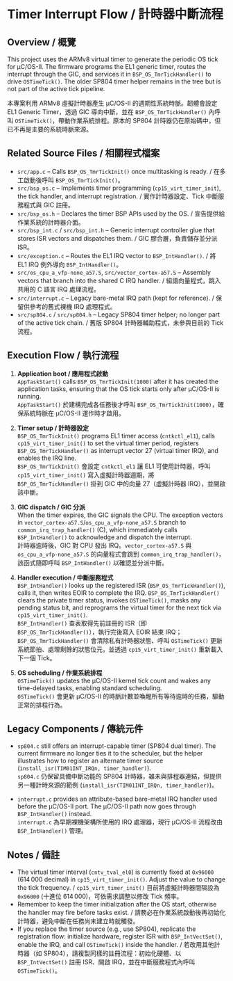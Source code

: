# Timer Interrupt Flow / 計時器中斷流程

## Overview / 概覽
This project uses the ARMv8 virtual timer to generate the periodic OS tick for µC/OS-II. The firmware programs the EL1 generic timer, routes the interrupt through the GIC, and services it in `BSP_OS_TmrTickHandler()` to drive `OSTimeTick()`. The older SP804 timer helper remains in the tree but is not part of the active tick pipeline.

本專案利用 ARMv8 虛擬計時器產生 µC/OS-II 的週期性系統時脈。韌體會設定 EL1 Generic Timer，透過 GIC 導向中斷，並在 `BSP_OS_TmrTickHandler()` 內呼叫 `OSTimeTick()`，帶動作業系統排程。原本的 SP804 計時器仍在原始碼中，但已不再是主要的系統時脈來源。

## Related Source Files / 相關程式檔案
- `src/app.c` – Calls `BSP_OS_TmrTickInit()` once multitasking is ready. / 在多工啟動後呼叫 `BSP_OS_TmrTickInit()`。
- `src/bsp_os.c` – Implements timer programming (`cp15_virt_timer_init`), the tick handler, and interrupt registration. / 實作計時器設定、Tick 中斷服務程式與 GIC 註冊。
- `src/bsp_os.h` – Declares the timer BSP APIs used by the OS. / 宣告提供給作業系統的計時器介面。
- `src/bsp_int.c` / `src/bsp_int.h` – Generic interrupt controller glue that stores ISR vectors and dispatches them. / GIC 膠合層，負責儲存並分派 ISR。
- `src/exception.c` – Routes the EL1 IRQ vector to `BSP_IntHandler()`. / 將 EL1 IRQ 例外導向 `BSP_IntHandler()`。
- `src/os_cpu_a_vfp-none_a57.S`, `src/vector_cortex-a57.S` – Assembly vectors that branch into the shared C IRQ handler. / 組語向量程式，跳入共用的 C 語言 IRQ 處理流程。
- `src/interrupt.c` – Legacy bare-metal IRQ path (kept for reference). / 保留供參考的舊式裸機 IRQ 處理程式。
- `src/sp804.c` / `src/sp804.h` – Legacy SP804 timer helper; no longer part of the active tick chain. / 舊版 SP804 計時器輔助程式，未參與目前的 Tick 流程。

## Execution Flow / 執行流程
1. **Application boot / 應用程式啟動**  
   `AppTaskStart()` calls `BSP_OS_TmrTickInit(1000)` after it has created the application tasks, ensuring that the OS tick starts only after µC/OS-II is running.  
   `AppTaskStart()` 於建構完成各任務後才呼叫 `BSP_OS_TmrTickInit(1000)`，確保系統時脈在 µC/OS-II 運作時才啟用。

2. **Timer setup / 計時器設定**  
   `BSP_OS_TmrTickInit()` programs EL1 timer access (`cntkctl_el1`), calls `cp15_virt_timer_init()` to set the virtual timer period, registers `BSP_OS_TmrTickHandler()` as interrupt vector 27 (virtual timer IRQ), and enables the IRQ line.  
   `BSP_OS_TmrTickInit()` 會設定 `cntkctl_el1` 讓 EL1 可使用計時器，呼叫 `cp15_virt_timer_init()` 寫入虛擬計時器週期，將 `BSP_OS_TmrTickHandler()` 掛到 GIC 中的向量 27（虛擬計時器 IRQ），並開啟該中斷。

3. **GIC dispatch / GIC 分派**  
   When the timer expires, the GIC signals the CPU. The exception vectors in `vector_cortex-a57.S`/`os_cpu_a_vfp-none_a57.S` branch to `common_irq_trap_handler()` (C), which immediately calls `BSP_IntHandler()` to acknowledge and dispatch the interrupt.  
   計時器逾時後，GIC 對 CPU 發出 IRQ。`vector_cortex-a57.S` 與 `os_cpu_a_vfp-none_a57.S` 的向量程式會跳到 `common_irq_trap_handler()`，該函式隨即呼叫 `BSP_IntHandler()` 以確認並分派中斷。

4. **Handler execution / 中斷服務程式**  
   `BSP_IntHandler()` looks up the registered ISR (`BSP_OS_TmrTickHandler()`), calls it, then writes EOIR to complete the IRQ. `BSP_OS_TmrTickHandler()` clears the private timer status, invokes `OSTimeTick()`, masks any pending status bit, and reprograms the virtual timer for the next tick via `cp15_virt_timer_init()`.  
   `BSP_IntHandler()` 查表取得先前註冊的 ISR（即 `BSP_OS_TmrTickHandler()`），執行完後寫入 EOIR 結束 IRQ；`BSP_OS_TmrTickHandler()` 會清除私有計時器狀態、呼叫 `OSTimeTick()` 更新系統節拍、處理剩餘的狀態位元，並透過 `cp15_virt_timer_init()` 重新載入下一個 Tick。

5. **OS scheduling / 作業系統排程**  
   `OSTimeTick()` updates the µC/OS-II kernel tick count and wakes any time-delayed tasks, enabling standard scheduling.  
   `OSTimeTick()` 會更新 µC/OS-II 的時脈計數並喚醒所有等待逾時的任務，驅動正常的排程行為。

## Legacy Components / 傳統元件
- `sp804.c` still offers an interrupt-capable timer (SP804 dual timer). The current firmware no longer ties it to the scheduler, but the helper illustrates how to register an alternate timer source (`install_isr(TIM01INT_IRQn, timer_handler)`).  
  `sp804.c` 仍保留具備中斷功能的 SP804 計時器，雖未與排程器連結，但提供另一種計時來源的範例 (`install_isr(TIM01INT_IRQn, timer_handler)`)。

- `interrupt.c` provides an attribute-based bare-metal IRQ handler used before the µC/OS-II port. The µC/OS-II path now goes through `BSP_IntHandler()` instead.  
  `interrupt.c` 為早期裸機架構所使用的 IRQ 處理器，現行 µC/OS-II 流程改由 `BSP_IntHandler()` 管理。

## Notes / 備註
- The virtual timer interval (`cntv_tval_el0`) is currently fixed at `0x96000` (614 000 decimal) in `cp15_virt_timer_init()`. Adjust the value to change the tick frequency. / `cp15_virt_timer_init()` 目前將虛擬計時器間隔設為 `0x96000` (十進位 614 000)，可依需求調整以修改 Tick 頻率。
- Remember to keep the timer initialization after the OS start, otherwise the handler may fire before tasks exist. / 請務必在作業系統啟動後再初始化計時器，避免中斷在任務尚未建立時就觸發。
- If you replace the timer source (e.g., use SP804), replicate the registration flow: initialize hardware, register ISR with `BSP_IntVectSet()`, enable the IRQ, and call `OSTimeTick()` inside the handler. / 若改用其他計時器（如 SP804），請複製同樣的註冊流程：初始化硬體、以 `BSP_IntVectSet()` 註冊 ISR、開啟 IRQ，並在中斷服務程式內呼叫 `OSTimeTick()`。

